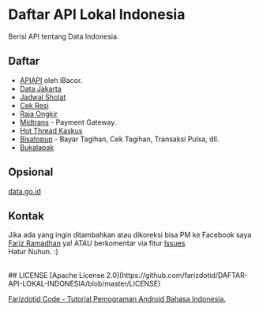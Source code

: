 # Daftar API Lokal Indonesia
Berisi API tentang Data Indonesia.

## Daftar
- [APIAPI](https://github.com/bachors/apiapi) oleh iBacor.
- [Data Jakarta](http://api.jakarta.go.id/)
- [Jadwal Sholat](http://wahidganteng.ga/api/jadwal-sholat)
- [Cek Resi](http://wahidganteng.ga/api/cek-resi)
- [Raja Ongkir](http://rajaongkir.com/dokumentasi)
- [Midtrans](https://midtrans.com/payments) - Payment Gateway.
- [Hot Thread Kaskus](https://api.bayyu.net/)
- [Bisatopup](http://docs.bisatopup.apiary.io/#) - Bayar Tagihan, Cek Tagihan, Transaksi Pulsa, dll.
- [Bukalapak](https://bukalapak.github.io/api/)

## Opsional
[data.go.id](http://data.go.id/)

## Kontak
Jika ada yang ingin ditambahkan atau dikoreksi bisa PM ke Facebook saya [Fariz Ramadhan](https://www.facebook.com/farizdotid) ya! ATAU berkomentar via fitur [Issues](https://github.com/farizdotid/DAFTAR-API-LOKAL-INDONESIA/issues)<br>
Hatur Nuhun. :)

<br>
## LICENSE
[Apache License 2.0](https://github.com/farizdotid/DAFTAR-API-LOKAL-INDONESIA/blob/master/LICENSE)
<br>

[Farizdotid Code - Tutorial Pemograman Android Bahasa Indonesia.](https://farizdotid.com/)
